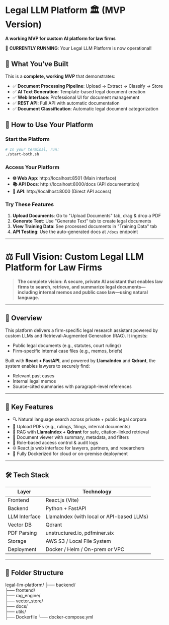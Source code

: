 # Legal LLM Platform 🏛️ (MVP Version)

**A working MVP for custom AI platform for law firms**

🚀 **CURRENTLY RUNNING**: Your Legal LLM Platform is now operational!

## 🎯 What You've Built

This is a **complete, working MVP** that demonstrates:
- ✅ **Document Processing Pipeline**: Upload → Extract → Classify → Store
- ✅ **AI Text Generation**: Template-based legal document creation
- ✅ **Web Interface**: Professional UI for document management
- ✅ **REST API**: Full API with automatic documentation
- ✅ **Document Classification**: Automatic legal document categorization

## 🔧 How to Use Your Platform

### Start the Platform
```bash
# In your terminal, run:
./start-both.sh
```

### Access Your Platform
- **🌐 Web App**: http://localhost:8501 (Main interface)
- **📚 API Docs**: http://localhost:8000/docs (API documentation)
- **🔌 API**: http://localhost:8000 (Direct API access)

### Try These Features
1. **Upload Documents**: Go to "Upload Documents" tab, drag & drop a PDF
2. **Generate Text**: Use "Generate Text" tab to create legal documents
3. **View Training Data**: See processed documents in "Training Data" tab
4. **API Testing**: Use the auto-generated docs at `/docs` endpoint

---

# ⚖️ Full Vision: Custom Legal LLM Platform for Law Firms

> **The complete vision: A secure, private AI assistant that enables law firms to search, retrieve, and summarize legal documents—including internal memos and public case law—using natural language.**

---

## 🧠 Overview

This platform delivers a firm-specific legal research assistant powered by custom LLMs and Retrieval-Augmented Generation (RAG). It ingests:
- Public legal documents (e.g., statutes, court rulings)
- Firm-specific internal case files (e.g., memos, briefs)

Built with **React + FastAPI**, and powered by **LlamaIndex** and **Qdrant**, the system enables lawyers to securely find:
- Relevant past cases
- Internal legal memos
- Source-cited summaries with paragraph-level references

---

## 🚀 Key Features

- 🔍 Natural language search across private + public legal corpora
- 📁 Upload PDFs (e.g., rulings, filings, internal documents)
- 🧠 RAG with **LlamaIndex + Qdrant** for safe, citation-linked retrieval
- 🧾 Document viewer with summary, metadata, and filters
- 🔐 Role-based access control & audit logs
- 🌐 React.js web interface for lawyers, partners, and researchers
- 🐳 Fully Dockerized for cloud or on-premise deployment

---

## 🛠️ Tech Stack

| Layer         | Technology |
|---------------|------------|
| Frontend      | React.js (Vite) |
| Backend       | Python + FastAPI |
| LLM Interface | LlamaIndex (with local or API-based LLMs) |
| Vector DB     | Qdrant |
| PDF Parsing   | unstructured.io, pdfminer.six |
| Storage       | AWS S3 / Local File System |
| Deployment    | Docker / Helm / On-prem or VPC |

---

## 📁 Folder Structure

legal-llm-platform/
├── backend/             
├── frontend/             
├── rag_engine/           
├── vector_store/        
├── docs/                
├── utils/                
├── Dockerfile
└── docker-compose.yml
